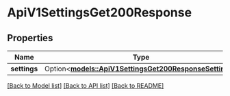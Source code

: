 # ApiV1SettingsGet200Response

## Properties

Name | Type | Description | Notes
------------ | ------------- | ------------- | -------------
**settings** | Option<[**models::ApiV1SettingsGet200ResponseSettings**](_api_v1_settings_get_200_response_settings.md)> |  | [optional]

[[Back to Model list]](../README.md#documentation-for-models) [[Back to API list]](../README.md#documentation-for-api-endpoints) [[Back to README]](../README.md)


